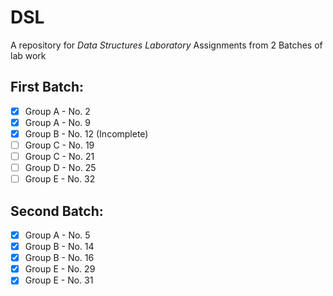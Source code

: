 # DSL
A repository for _Data Structures Laboratory_ Assignments from 2 Batches of lab work

## First Batch:
* [x] Group A - No. 2
* [x] Group A - No. 9
* [x] Group B - No. 12 (Incomplete)
* [ ] Group C - No. 19
* [ ] Group C - No. 21
* [ ] Group D - No. 25
* [ ] Group E - No. 32

## Second Batch:
* [x] Group A - No. 5
* [x] Group B - No. 14
* [x] Group B - No. 16 
* [x] Group E - No. 29
* [x] Group E - No. 31
